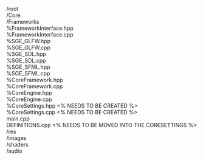 /root<br />
  /Core<br />
    /Frameworks<br />
      %FrameworkInterface.hpp<br />
      %FrameworkInterface.cpp<br />
      %SGE_GLFW.hpp<br />
      %SGE_GLFW.cpp<br />
      %SGE_SDL.hpp<br />
      %SGE_SDL.cpp<br />
      %SGE_SFML.hpp<br />
      %SGE_SFML.cpp<br />
      %CoreFramework.hpp<br />
      %CoreFramework.cpp<br />
    %CoreEngine.hpp<br />
    %CoreEngine.cpp<br />
    %CoreSettings.hpp <% NEEDS TO BE CREATED  %><br />
    %CoreSettings.cpp <% NEEDS TO BE CREATED  %><br />
  main.cpp<br />
  DEFINITIONS.cpp <% NEEDS TO BE MOVED INTO THE CORESETTINGS  %><br />
  /res<br />
    /images<br />
    /shaders<br />
    /audio<br />
